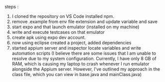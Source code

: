 steps :
1. I cloned the repository on VS Code installed npm.
2. remove .example from env file extension and update variable and save
3. start expo and that launch emulator (installed on my machine)
4. write and execute testcases on that emulator
5. create apk using expo dev account.
6. now using eclipse created a project, added dependencies
7. started appium server and inspector locate variables and write automation scripts (I believe there are some issues that I am unable to resolve due to my system configuration. Currently, I have only 8 GB of RAM, which is causing my laptop to crash whenever I run emulator alongside the Appium server. However, I've outlined my approach in the class file, which you can view in base.java and mainClass.java)

